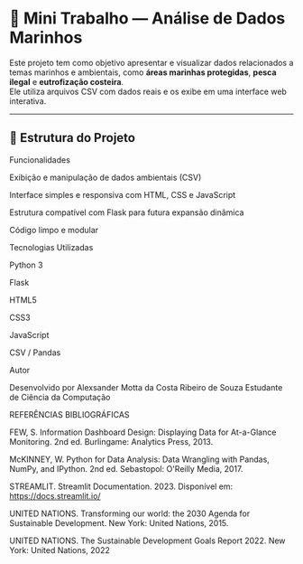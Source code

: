 # 🌊 Mini Trabalho — Análise de Dados Marinhos

Este projeto tem como objetivo apresentar e visualizar dados relacionados a temas marinhos e ambientais, como **áreas marinhas protegidas**, **pesca ilegal** e **eutrofização costeira**.  
Ele utiliza arquivos CSV com dados reais e os exibe em uma interface web interativa.

---

## 📁 Estrutura do Projeto

Funcionalidades

Exibição e manipulação de dados ambientais (CSV)

Interface simples e responsiva com HTML, CSS e JavaScript

Estrutura compatível com Flask para futura expansão dinâmica

Código limpo e modular

Tecnologias Utilizadas

Python 3

Flask

HTML5

CSS3

JavaScript

CSV / Pandas

Autor

Desenvolvido por Alexsander Motta da Costa Ribeiro de Souza
Estudante de Ciência da Computação

REFERÊNCIAS BIBLIOGRÁFICAS 

FEW, S. Information Dashboard Design: Displaying Data for At-a-Glance Monitoring. 2nd ed. Burlingame: Analytics Press, 2013. 

McKINNEY, W. Python for Data Analysis: Data Wrangling with Pandas, NumPy, and IPython. 2nd ed. Sebastopol: O'Reilly Media, 2017. 

STREAMLIT. Streamlit Documentation. 2023. Disponível em: https://docs.streamlit.io/ 

UNITED NATIONS. Transforming our world: the 2030 Agenda for Sustainable Development. New York: United Nations, 2015. 

UNITED NATIONS. The Sustainable Development Goals Report 2022. New York: United Nations, 2022 
